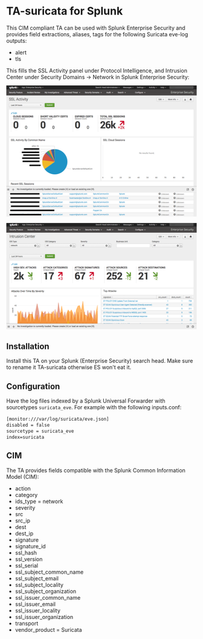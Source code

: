 # TA-suricata for Splunk

This CIM compliant TA can be used with Splunk Enterprise Security and
provides field extractions, aliases, tags for the following Suricata eve-log
outputs:

* alert
* tls

This fills the SSL Activity panel under Protocol Intelligence, and Intrusion Center under Security Domains -> Network in
Splunk Enterprise Security:

![Splunk ES SSL Activity](splunk_es_ssl_activity.png)

![Splunk ES Network Intrusion Center](splunk_es_network_intrusion_center.png)

## Installation

Install this TA on your Splunk (Enterprise Security) search head. Make
sure to rename it TA-suricata otherwise ES won't eat it.

## Configuration 

Have the log files indexed by a Splunk Universal Forwarder with sourcetypes
`suricata_eve`. For example with the following inputs.conf:

```
[monitor:///var/log/suricata/eve.json]
disabled = false
sourcetype = suricata_eve
index=suricata
```

## CIM 

The TA provides fields compatible with the Splunk Common Information Model (CIM):

* action
* category
* ids_type = network
* severity
* src
* src_ip
* dest
* dest_ip
* signature
* signature_id
* ssl_hash
* ssl_version
* ssl_serial
* ssl_subject_common_name
* ssl_subject_email
* ssl_subject_locality
* ssl_subject_organization
* ssl_issuer_common_name
* ssl_issuer_email
* ssl_issuer_locality
* ssl_issuer_organization
* transport
* vendor_product = Suricata
